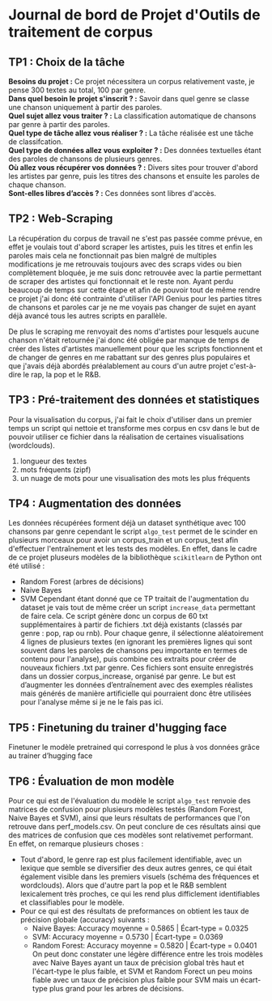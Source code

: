 # Journal de bord de Projet d'Outils de traitement de corpus 

## TP1 : Choix de la tâche

**Besoins du projet :** Ce projet nécessitera un corpus relativement vaste, je pense 300 textes au total, 100 par genre.  
**Dans quel besoin le projet s'inscrit ? :** Savoir dans quel genre se classe une chanson uniquement à partir des paroles.  
**Quel sujet allez vous traiter ? :** La classification automatique de chansons par genre à partir des paroles.  
**Quel type de tâche allez vous réaliser ? :** La tâche réalisée est une tâche de classifcation.  
**Quel type de données allez vous exploiter ? :** Des données textuelles étant des paroles de chansons de plusieurs genres.  
**Où allez vous récupérer vos données ? :** Divers sites pour trouver d'abord les artistes par genre, puis les titres des chansons et ensuite les paroles de chaque chanson.  
**Sont-elles libres d’accès ? :** Ces données sont libres d'accès.  

## TP2 : Web-Scraping 

La récupération du corpus de travail ne s'est pas passée comme prévue, en effet je voulais tout d'abord scraper les artistes, puis les titres et enfin les paroles mais cela ne fonctionnait pas bien malgré de multiples modifications je me retrouvais toujours avec des scraps vides ou bien complètement bloquée, je me suis donc retrouvée avec la partie permettant de scraper des artistes qui fonctionnait et le reste non. Ayant perdu beaucoup de temps sur cette étape et afin de pouvoir tout de même rendre ce projet j'ai donc été contrainte d'utiliser l'API Genius pour les parties titres de chansons et paroles car je ne me voyais pas changer de sujet en ayant déjà avancé tous les autres scripts en parallèle.  

De plus le scraping me renvoyait des noms d'artistes pour lesquels aucune chanson n'était retournée j'ai donc été obligée par manque de temps de créer des listes d'artistes manuellement pour que les scripts fonctionnent et de changer de genres en me rabattant sur des genres plus populaires et que j'avais déjà abordés préalablement au cours d'un autre projet c'est-à-dire le rap, la pop et le R&B.

## TP3 : Pré-traitement des données et statistiques

Pour la visualisation du corpus, j'ai fait le choix d'utiliser dans un premier temps un script qui nettoie et transforme mes corpus en csv dans le but de pouvoir utiliser ce fichier dans la réalisation de certaines visualisations (wordclouds).
1. longueur des textes
2. mots fréquents (zipf)
3. un nuage de mots pour une visualisation des mots les plus fréquents

## TP4 : Augmentation des données

Les données récupérées forment déjà un dataset synthétique avec 100 chansons par genre cependant le script ```algo_test``` permet de le scinder en plusieurs morceaux pour avoir un corpus_train et un corpus_test afin d'effectuer l'entraînement et les tests des modèles. En effet, dans le cadre de ce projet pluseurs modèles de la bibliothèque ```scikitlearn``` de Python ont été utilisé :
- Random Forest (arbres de décisions)
- Naive Bayes
- SVM
Cependant étant donné que ce TP traitait de l'augmentation du dataset je vais tout de même créer un script ```increase_data``` permettant de faire cela. Ce script génère donc un corpus de 60 txt supplémentaires à partir de fichiers .txt déjà existants (classés par genre : pop, rap ou rnb). Pour chaque genre, il sélectionne aléatoirement 4 lignes de plusieurs textes (en ignorant les premières lignes qui sont souvent dans les paroles de chansons peu importante en termes de contenu pour l'analyse), puis combine ces extraits pour créer de nouveaux fichiers .txt par genre. Ces fichiers sont ensuite enregistrés dans un dossier corpus_increase, organisé par genre. Le but est d’augmenter les données d’entraînement avec des exemples réalistes mais générés de manière artificielle qui pourraient donc être utilisées pour l'analyse même si je ne le fais pas ici.

## TP5 : Finetuning du trainer d'hugging face

Finetuner le modèle pretrained qui correspond le plus à vos données grâce au trainer d’hugging face

## TP6 : Évaluation de mon modèle 

Pour ce qui est de l'évaluation du modèle le script ```algo_test``` renvoie des matrices de confusion pour plusieurs modèles testés (Random Forest, Naive Bayes et SVM), ainsi que leurs résultats de performances que l'on retrouve dans perf_models.csv. On peut conclure de ces résultats ainsi que des matrices de confusion que ces modèles sont relativemet performant. En effet, on remarque plusieurs choses :  
- Tout d'abord, le genre rap est plus facilement identifiable, avec un lexique que semble se diversifier des deux autres genres, ce qui était également visible dans les premiers visuels (schéma des fréquences et wordclouds). Alors que d'autre part la pop et le R&B semblent lexicalement très proches, ce qui les rend plus difficlement identifiables et classifiables pour le modèle.   
- Pour ce qui est des résultats de preformances on obtient les taux de précision globale (accuracy) suivants :   
    - Naive Bayes: Accuracy moyenne = 0.5865 | Écart-type = 0.0325  
    - SVM: Accuracy moyenne = 0.5730 | Écart-type = 0.0369  
    - Random Forest: Accuracy moyenne = 0.5820 | Écart-type = 0.0401  
  On peut donc constater une légère différence entre les trois modèles avec Naive Bayes ayant un taux de précision global très haut et l'écart-type le plus faible, et SVM et Random Forect un peu moins fiable   avec un taux de précision plus faible pour SVM mais un écart-type plus grand pour les arbres de décisions.  
